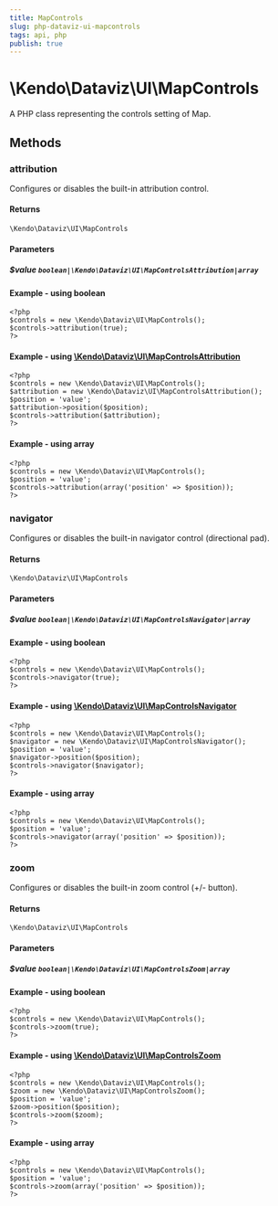```yaml
---
title: MapControls
slug: php-dataviz-ui-mapcontrols
tags: api, php
publish: true
---
```


# \Kendo\Dataviz\UI\MapControls

A PHP class representing the controls setting of Map.


## Methods

### attribution

Configures or disables the built-in attribution control.

#### Returns
`\Kendo\Dataviz\UI\MapControls`

#### Parameters

##### $value `boolean|\Kendo\Dataviz\UI\MapControlsAttribution|array`




#### Example  - using boolean
    <?php
    $controls = new \Kendo\Dataviz\UI\MapControls();
    $controls->attribution(true);
    ?>


#### Example - using [\Kendo\Dataviz\UI\MapControlsAttribution](/kendo-ui/api/wrappers/php/Kendo/Dataviz/UI/MapControlsAttribution)
    <?php
    $controls = new \Kendo\Dataviz\UI\MapControls();
    $attribution = new \Kendo\Dataviz\UI\MapControlsAttribution();
    $position = 'value';
    $attribution->position($position);
    $controls->attribution($attribution);
    ?>

#### Example - using array

    <?php
    $controls = new \Kendo\Dataviz\UI\MapControls();
    $position = 'value';
    $controls->attribution(array('position' => $position));
    ?>

### navigator

Configures or disables the built-in navigator control (directional pad).

#### Returns
`\Kendo\Dataviz\UI\MapControls`

#### Parameters

##### $value `boolean|\Kendo\Dataviz\UI\MapControlsNavigator|array`




#### Example  - using boolean
    <?php
    $controls = new \Kendo\Dataviz\UI\MapControls();
    $controls->navigator(true);
    ?>


#### Example - using [\Kendo\Dataviz\UI\MapControlsNavigator](/kendo-ui/api/wrappers/php/Kendo/Dataviz/UI/MapControlsNavigator)
    <?php
    $controls = new \Kendo\Dataviz\UI\MapControls();
    $navigator = new \Kendo\Dataviz\UI\MapControlsNavigator();
    $position = 'value';
    $navigator->position($position);
    $controls->navigator($navigator);
    ?>

#### Example - using array

    <?php
    $controls = new \Kendo\Dataviz\UI\MapControls();
    $position = 'value';
    $controls->navigator(array('position' => $position));
    ?>

### zoom

Configures or disables the built-in zoom control (+/- button).

#### Returns
`\Kendo\Dataviz\UI\MapControls`

#### Parameters

##### $value `boolean|\Kendo\Dataviz\UI\MapControlsZoom|array`




#### Example  - using boolean
    <?php
    $controls = new \Kendo\Dataviz\UI\MapControls();
    $controls->zoom(true);
    ?>


#### Example - using [\Kendo\Dataviz\UI\MapControlsZoom](/kendo-ui/api/wrappers/php/Kendo/Dataviz/UI/MapControlsZoom)
    <?php
    $controls = new \Kendo\Dataviz\UI\MapControls();
    $zoom = new \Kendo\Dataviz\UI\MapControlsZoom();
    $position = 'value';
    $zoom->position($position);
    $controls->zoom($zoom);
    ?>

#### Example - using array

    <?php
    $controls = new \Kendo\Dataviz\UI\MapControls();
    $position = 'value';
    $controls->zoom(array('position' => $position));
    ?>

